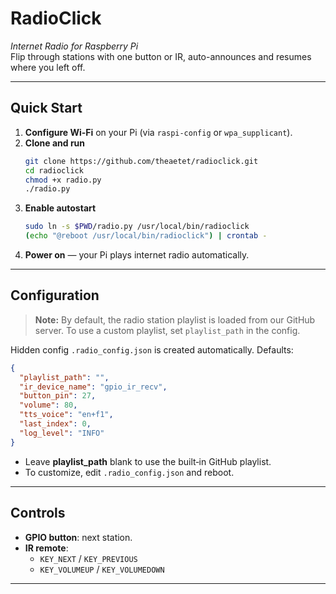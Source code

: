 # RadioClick

*Internet Radio for Raspberry Pi*\
Flip through stations with one button or IR, auto-announces and resumes where you left off.

---

## Quick Start

1. **Configure Wi‑Fi** on your Pi (via `raspi-config` or `wpa_supplicant`).
2. **Clone and run**
   ```bash
   git clone https://github.com/theaetet/radioclick.git
   cd radioclick
   chmod +x radio.py
   ./radio.py
   ```
3. **Enable autostart**
   ```bash
   sudo ln -s $PWD/radio.py /usr/local/bin/radioclick
   (echo "@reboot /usr/local/bin/radioclick") | crontab -
   ```
4. **Power on** — your Pi plays internet radio automatically.

---

## Configuration

> **Note:** By default, the radio station playlist is loaded from our GitHub server. To use a custom playlist, set `playlist_path` in the config.

Hidden config `.radio_config.json` is created automatically. Defaults:

```json
{
  "playlist_path": "",
  "ir_device_name": "gpio_ir_recv",
  "button_pin": 27,
  "volume": 80,
  "tts_voice": "en+f1",
  "last_index": 0,
  "log_level": "INFO"
}
```

- Leave **playlist\_path** blank to use the built‑in GitHub playlist.
- To customize, edit `.radio_config.json` and reboot.

---

## Controls

- **GPIO button**: next station.
- **IR remote**:
  - `KEY_NEXT` / `KEY_PREVIOUS`
  - `KEY_VOLUMEUP` / `KEY_VOLUMEDOWN`

---
